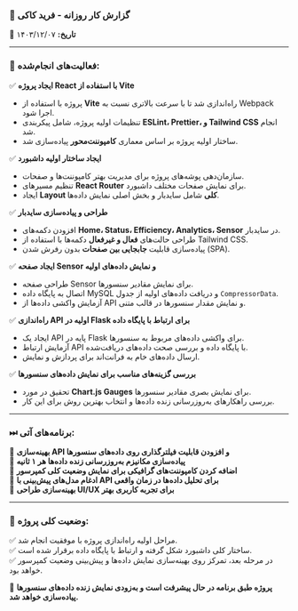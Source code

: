 ### **📌 گزارش کار روزانه - فرید کاکی**  

📅 **تاریخ:** ۱۴۰۳/۱۲/۰۷  

---

### **🔹 فعالیت‌های انجام‌شده:**  

✅ **ایجاد پروژه React با استفاده از Vite**  
   - پروژه با استفاده از **Vite** راه‌اندازی شد تا با سرعت بالاتری نسبت به Webpack اجرا شود.  
   - تنظیمات اولیه پروژه، شامل پیکربندی **ESLint، Prettier، و Tailwind CSS** انجام شد.  
   - ساختار اولیه پروژه بر اساس معماری **کامپوننت‌محور** پیاده‌سازی شد.  

✅ **ایجاد ساختار اولیه داشبورد**  
   - سازمان‌دهی پوشه‌های پروژه برای مدیریت بهتر کامپوننت‌ها و صفحات.  
   - تنظیم مسیرهای **React Router** برای نمایش صفحات مختلف داشبورد.  
   - ایجاد **Layout کلی** شامل سایدبار و بخش اصلی نمایش داده‌ها.  

✅ **طراحی و پیاده‌سازی سایدبار**  
   - افزودن دکمه‌های **Home، Status، Efficiency، Analytics، Sensor** در سایدبار.  
   - طراحی حالت‌های **فعال و غیرفعال** دکمه‌ها با استفاده از Tailwind CSS.  
   - پیاده‌سازی قابلیت **جابجایی بین صفحات** بدون رفرش شدن (SPA).  

✅ **ایجاد صفحه Sensor و نمایش داده‌های اولیه**  
   - طراحی صفحه Sensor برای نمایش مقادیر سنسورها.  
   - اتصال به پایگاه داده MySQL و دریافت داده‌های اولیه از جدول `CompressorData`.  
   - آزمایش واکشی داده‌ها از API و نمایش مقدار سنسورها در قالب متنی.  

✅ **راه‌اندازی API اولیه در Flask برای ارتباط با پایگاه داده**  
   - ایجاد یک API پایه در Flask برای واکشی داده‌های مربوط به سنسورها.  
   - آزمایش ارتباط API با پایگاه داده و بررسی صحت داده‌های دریافت‌شده.  
   - ارسال داده‌های خام به فرانت‌اند برای پردازش و نمایش.  

✅ **بررسی گزینه‌های مناسب برای نمایش داده‌های سنسورها**  
   - تحقیق در مورد **Chart.js Gauges** برای نمایش بصری مقادیر سنسورها.  
   - بررسی راهکارهای به‌روزرسانی زنده داده‌ها و انتخاب بهترین روش برای این کار.  

---

### **⏭ برنامه‌های آتی:**  
🔹 **بهینه‌سازی API و افزودن قابلیت فیلترگذاری روی داده‌های سنسورها**  
🔹 **پیاده‌سازی مکانیزم به‌روزرسانی زنده داده‌ها هر ۱ ثانیه**  
🔹 **اضافه کردن کامپوننت‌های گرافیکی برای نمایش وضعیت کلی کمپرسور**  
🔹 **ادغام مدل‌های پیش‌بینی با API برای تحلیل داده‌ها در زمان واقعی**  
🔹 **بهینه‌سازی طراحی UI/UX برای تجربه کاربری بهتر**  

---

### **🚀 وضعیت کلی پروژه:**  
✅ مراحل اولیه راه‌اندازی پروژه با موفقیت انجام شد.  
✅ ساختار کلی داشبورد شکل گرفته و ارتباط با پایگاه داده برقرار شده است.  
✅ در مرحله بعد، تمرکز روی بهینه‌سازی نمایش داده‌ها و پیش‌بینی وضعیت کمپرسور خواهد بود.  

📌 **پروژه طبق برنامه در حال پیشرفت است و به‌زودی نمایش زنده داده‌های سنسورها پیاده‌سازی خواهد شد.**